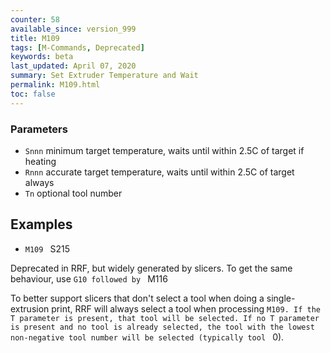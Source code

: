 ```yaml
---
counter: 58
available_since: version_999
title: M109
tags: [M-Commands, Deprecated] 
keywords: beta 
last_updated: April 07, 2020 
summary: Set Extruder Temperature and Wait 
permalink: M109.html
toc: false 
---
```



### Parameters

* `Snnn` minimum target temperature, waits until within 2.5C of target if heating
* `Rnnn` accurate target temperature, waits until within 2.5C of target always
* `Tn` optional tool number

## Examples

* ` M109  ` S215

Deprecated in RRF, but widely generated by slicers. To get the same behaviour, use ` G10 followed by  ` M116

To better support slicers that don't select a tool when doing a single-extrusion print, RRF will always select a tool when processing ` M109. If the T parameter is present, that tool will be selected. If no T parameter is present and no tool is already selected, the tool with the lowest non-negative tool number will be selected (typically tool  ` 0).

